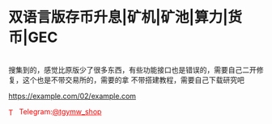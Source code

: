 # 双语言版存币升息|矿机|矿池|算力|货币|GEC

<br>搜集到的，感觉比原版少了很多东西，有些功能接口也是错误的，需要自己二开修复，这个也是不带交易所的，需要的拿 不带搭建教程，需要自己下载研究吧 <br>

https://example.com/02/example.com


<p style="color: red;"><img src="https://cdn-icons-png.flaticon.com/512/2111/2111646.png" alt="Telegram Icon" style="width: 16px; vertical-align: middle; margin-right: 5px;">Telegram:<a href="https://t.me/tgymw_shop" style="color: red;">@tgymw_shop</a></p>
